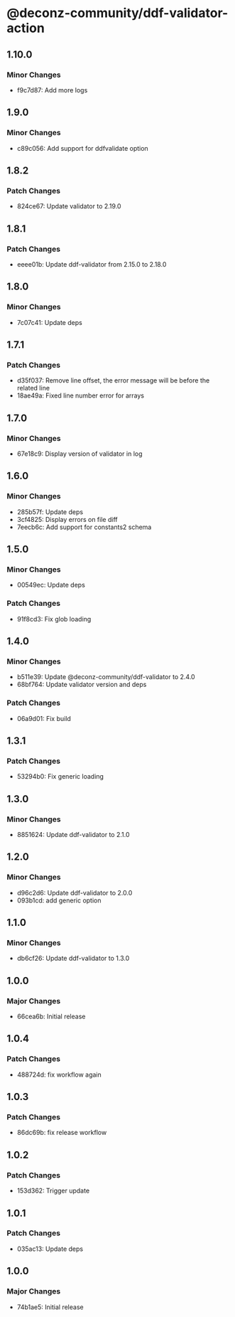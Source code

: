 # @deconz-community/ddf-validator-action

## 1.10.0

### Minor Changes

- f9c7d87: Add more logs

## 1.9.0

### Minor Changes

- c89c056: Add support for ddfvalidate option

## 1.8.2

### Patch Changes

- 824ce67: Update validator to 2.19.0

## 1.8.1

### Patch Changes

- eeee01b: Update ddf-validator from 2.15.0 to 2.18.0

## 1.8.0

### Minor Changes

- 7c07c41: Update deps

## 1.7.1

### Patch Changes

- d35f037: Remove line offset, the error message will be before the related line
- 18ae49a: Fixed line number error for arrays

## 1.7.0

### Minor Changes

- 67e18c9: Display version of validator in log

## 1.6.0

### Minor Changes

- 285b57f: Update deps
- 3cf4825: Display errors on file diff
- 7eecb6c: Add support for constants2 schema

## 1.5.0

### Minor Changes

- 00549ec: Update deps

### Patch Changes

- 91f8cd3: Fix glob loading

## 1.4.0

### Minor Changes

- b511e39: Update @deconz-community/ddf-validator to 2.4.0
- 68bf764: Update validator version and deps

### Patch Changes

- 06a9d01: Fix build

## 1.3.1

### Patch Changes

- 53294b0: Fix generic loading

## 1.3.0

### Minor Changes

- 8851624: Update ddf-validator to 2.1.0

## 1.2.0

### Minor Changes

- d96c2d6: Update ddf-validator to 2.0.0
- 093b1cd: add generic option

## 1.1.0

### Minor Changes

- db6cf26: Update ddf-validator to 1.3.0

## 1.0.0

### Major Changes

- 66cea6b: Initial release

## 1.0.4

### Patch Changes

- 488724d: fix workflow again

## 1.0.3

### Patch Changes

- 86dc69b: fix release workflow

## 1.0.2

### Patch Changes

- 153d362: Trigger update

## 1.0.1

### Patch Changes

- 035ac13: Update deps

## 1.0.0

### Major Changes

- 74b1ae5: Initial release
